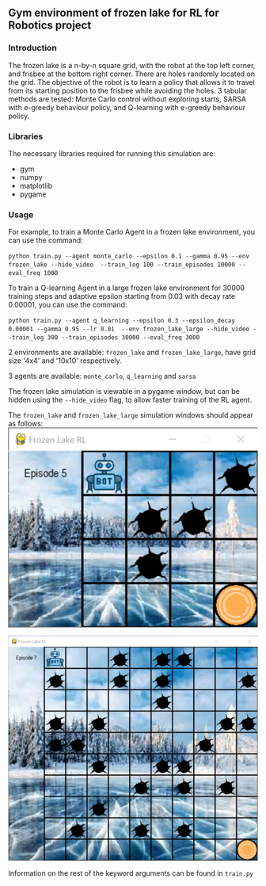 ## Gym environment of frozen lake for RL for Robotics project

### Introduction
The frozen lake is a n-by-n square grid, with the robot at the top left corner,
and frisbee at the bottom right corner. There are holes randomly located on the grid. 
The objective of the robot is to learn a policy that allows it to travel from its 
starting position to the frisbee while avoiding the holes. 3 tabular methods are tested:
 Monte Carlo control without exploring starts, SARSA with e-greedy behaviour policy, and
Q-learning with e-greedy behaviour policy.

### Libraries
The necessary libraries required for running this simulation are:
- gym
- numpy
- matplotlib
- pygame

### Usage

For example, to train a Monte Carlo Agent in a frozen lake environment, you can use the command:

`python train.py --agent monte_carlo --epsilon 0.1 --gamma 0.95 --env frozen_lake --hide_video 
--train_log 100 --train_episodes 10000 --eval_freq 1000`

To train a Q-learning Agent in a large frozen lake environment for 30000 training steps
and adaptive epsilon starting from 0.03 with decay rate 0.00001, you can use the command: 

`python train.py --agent q_learning --epsilon 0.3 --epsilon_decay 0.00001 --gamma 0.95 --lr 0.01 
--env frozen_lake_large --hide_video --train_log 300 --train_episodes 30000 --eval_freq 3000`

2 environments are available: `frozen_lake` and `frozen_lake_large`, have grid size
'4x4' and '10x10' respectively.

3 agents are available: `monte_carlo`, `q_learning` and `sarsa`

The frozen lake simulation is viewable in a pygame window, but can be
 hidden using the `--hide_video` flag, to allow faster training of the RL agent.

The `frozen_lake` and `frozen_lake_large` simulation windows should appear as follows:
![alt text](frozen_lake.png)

![alt text](frozen_lake_large.png)

Information on the rest of the keyword arguments can be found in `train.py`